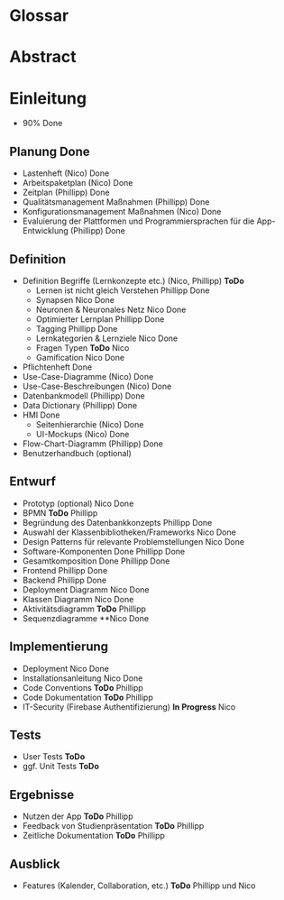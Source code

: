 # Glossar
# Abstract
# Einleitung  
- 90% Done

## Planung Done
- Lastenheft (Nico) Done
- Arbeitspaketplan (Nico) Done
- Zeitplan (Phillipp) Done
- Qualitätsmanagement Maßnahmen (Phillipp) Done
- Konfigurationsmanagement Maßnahmen (Nico) Done
- Evaluierung der Plattformen und Programmiersprachen für die App-Entwicklung (Phillipp) Done

## Definition
- Definition Begriffe (Lernkonzepte etc.) (Nico, Phillipp) **ToDo**
  - Lernen ist nicht gleich Verstehen Phillipp Done
  - Synapsen Nico Done 
  - Neuronen & Neuronales Netz Nico Done
  - Optimierter Lernplan Phillipp Done
  - Tagging Phillipp Done
  - Lernkategorien & Lernziele Nico Done
  - Fragen Typen **ToDo** Nico 
  - Gamification Nico Done
- Pflichtenheft Done 
- Use-Case-Diagramme (Nico) Done
- Use-Case-Beschreibungen (Nico) Done
- Datenbankmodell (Phillipp) Done
- Data Dictionary (Phillipp) Done
- HMI Done
  - Seitenhierarchie (Nico) Done
  - UI-Mockups (Nico) Done
- Flow-Chart-Diagramm (Phillipp) Done
- Benutzerhandbuch (optional)

## Entwurf
- Prototyp (optional) Nico Done
- BPMN **ToDo** Phillipp
- Begründung des Datenbankkonzepts Phillipp Done
- Auswahl der Klassenbibliotheken/Frameworks Nico Done
- Design Patterns für relevante Problemstellungen Nico Done
- Software-Komponenten Done Phillipp Done
- Gesamtkomposition Done Phillipp Done
- Frontend Phillipp Done
- Backend Phillipp Done
- Deployment Diagramm Nico Done
- Klassen Diagramm Nico Done
- Aktivitätsdiagramm **ToDo** Phillipp
- Sequenzdiagramme **Nico Done

## Implementierung
- Deployment Nico Done
- Installationsanleitung Nico Done
- Code Conventions **ToDo** Phillipp
- Code Dokumentation **ToDo** Phillipp
- IT-Security (Firebase Authentifizierung) **In Progress** Nico

## Tests
- User Tests **ToDo**
- ggf. Unit Tests **ToDo**

## Ergebnisse
- Nutzen der App **ToDo** Phillipp
- Feedback von Studienpräsentation **ToDo** Phillipp
- Zeitliche Dokumentation **ToDo** Phillipp
  
## Ausblick
- Features (Kalender, Collaboration, etc.) **ToDo** Phillipp und Nico

